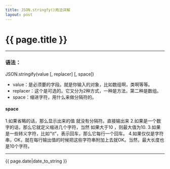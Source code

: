 ```yaml
---
title: JSON.stringfy()用法详解
layout: post
---
```


# {{ page.title }}



----------------------------------

### 语法： 
JSON.stringify(value [, replacer] [, space]) 
* value：是必须要的字段。就是你输入的对象，比如数组啊，类啊等等。 
* replacer：这个是可选的。它又分为2种方式，一种是方法，第二种是数组。 
* space：缩进字符，用什么来做分隔符的。

#### space
1.如果省略的话，那么显示出来的值 就没有分隔符。直接输出来 
2.如果是一个数字的话，那么它就定义缩进几个字符，当然 如果大于10 ，则最大值为10. 
3.如果是一些转义字符，比如“\t”，表示回车，那么它每行一个回车。 
4.如果仅仅是字符串，OK，就在每行输出值的时候把这些字符串附加上去就OK。当然，最大长度也是10个字符。 

----------------------------------

{{ page.date|date_to_string }}